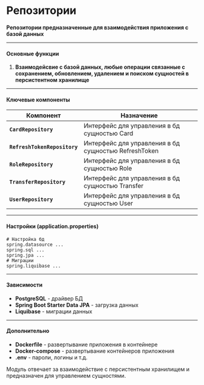 # Репозитории

**Репозитории предназначенные для взаимодействия приложения с базой данных**

---

#### Основные функции
1. **Взаимодейсвие с базой данных, любые операции связанные с сохранением, обновлением, удалением и поиском сущностей в персистентном хранилище**

---

#### Ключевые компоненты
| Компонент                    | Назначение                                           |
|------------------------------|------------------------------------------------------|
| **`CardRepository`**         | Интерфейс для управления в бд сущностью Card         |
| **`RefreshTokenRepository`** | Интерфейс для управления в бд сущностью RefreshToken |
| **`RoleRepository`**         | Интерфейс для управления в бд сущностью Role         |
| **`TransferRepository`**     | Интерфейс для управления в бд сущностью Transfer     |
| **`UserRepository`**         | Интерфейс для управления в бд сущностью User         |

---

#### Настройки (application.properties)
```properties
# Настройка бд
spring.datasource ...
spring.sql ...
spring.jpa ...
# Миграции
spring.liquibase ...
```

---

#### Зависимости
- **PostgreSQL** - драйвер БД
- **Spring Boot Starter Data JPA** - загрузка данных
- **Liquibase** - миграции данных

---

#### Дополнительно
- **Dockerfile** - развертывание приложения в контейнере
- **Docker-compose** - развертывание контейнеров приложения
- **.env** - пароли, логины и т.д.

Модуль отвечает за взаимодействие с персистентным хранилищем и предназначен для управлением сущностями.

